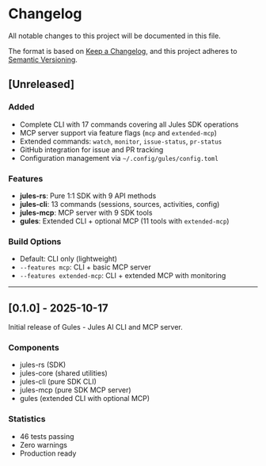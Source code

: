 # Changelog

All notable changes to this project will be documented in this file.

The format is based on [Keep a Changelog](https://keepachangelog.com/en/1.0.0/),
and this project adheres to [Semantic Versioning](https://semver.org/spec/v2.0.0.html).

## [Unreleased]

### Added
- Complete CLI with 17 commands covering all Jules SDK operations
- MCP server support via feature flags (`mcp` and `extended-mcp`)
- Extended commands: `watch`, `monitor`, `issue-status`, `pr-status`
- GitHub integration for issue and PR tracking
- Configuration management via `~/.config/gules/config.toml`

### Features
- **jules-rs**: Pure 1:1 SDK with 9 API methods
- **jules-cli**: 13 commands (sessions, sources, activities, config)
- **jules-mcp**: MCP server with 9 SDK tools
- **gules**: Extended CLI + optional MCP (11 tools with `extended-mcp`)

### Build Options
- Default: CLI only (lightweight)
- `--features mcp`: CLI + basic MCP server
- `--features extended-mcp`: CLI + extended MCP with monitoring

---

## [0.1.0] - 2025-10-17

Initial release of Gules - Jules AI CLI and MCP server.

### Components
- jules-rs (SDK)
- jules-core (shared utilities)
- jules-cli (pure SDK CLI)
- jules-mcp (pure SDK MCP server)
- gules (extended CLI with optional MCP)

### Statistics
- 46 tests passing
- Zero warnings
- Production ready
